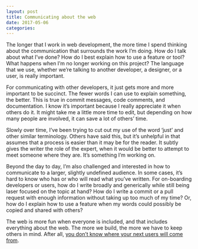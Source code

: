 ```yaml
---
layout: post
title: Communicating about the web
date: 2017-05-06
categories:
---
```

The longer that I work in web development, the more time I spend thinking about the communication that surrounds the work I’m doing. How do I talk about what I’ve done? How do I best explain how to use a feature or tool? What happens when I’m no longer working on this project? The language that we use, whether we’re talking to another developer, a designer, or a user, is really important.

For communicating with other developers, it just gets more and more important to be succinct. The fewer words I can use to explain something, the better. This is true in commit messages, code comments, and documentation. I know it’s important because I really appreciate it when others do it. It might take me a little more time to edit, but depending on how many people are involved, it can save a lot of others’ time.

Slowly over time, I’ve been trying to cut out my use of the word ‘just’ and other similar terminology. Others have said this, but it’s unhelpful in that assumes that a process is easier than it may be for the reader. It subtly gives the writer the role of the expert, when it would be better to attempt to meet someone where they are. It’s something I’m working on.

Beyond the day to day, I’m also challenged and interested in how to communicate to a larger, slightly undefined audience. In some cases, it’s hard to know who has or who will read what you’ve written. For on-boarding developers or users, how do I write broadly and generically while still being laser focused on the topic at hand? How do I write a commit or a pull request with enough information without taking up too much of my time? Or, how do I explain how to use a feature when my words could possibly be copied and shared with others?

The web is more fun when everyone is included, and that includes everything about the web. The more we build, the more we have to keep others in mind. After all, [you don’t know where your next users will come from](https://www.smashingmagazine.com/2017/03/world-wide-web-not-wealthy-western-web-part-1/).
